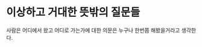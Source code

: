 # 이상하고 거대한 뜻밖의 질문들
사람은 어디에서 왔고 어디로 가는가에 대한 의문은 누구나 한번쯤 해봤을거라고 생각한다. 
<!--stackedit_data:
eyJoaXN0b3J5IjpbNzQxNjg1ODA3XX0=
-->